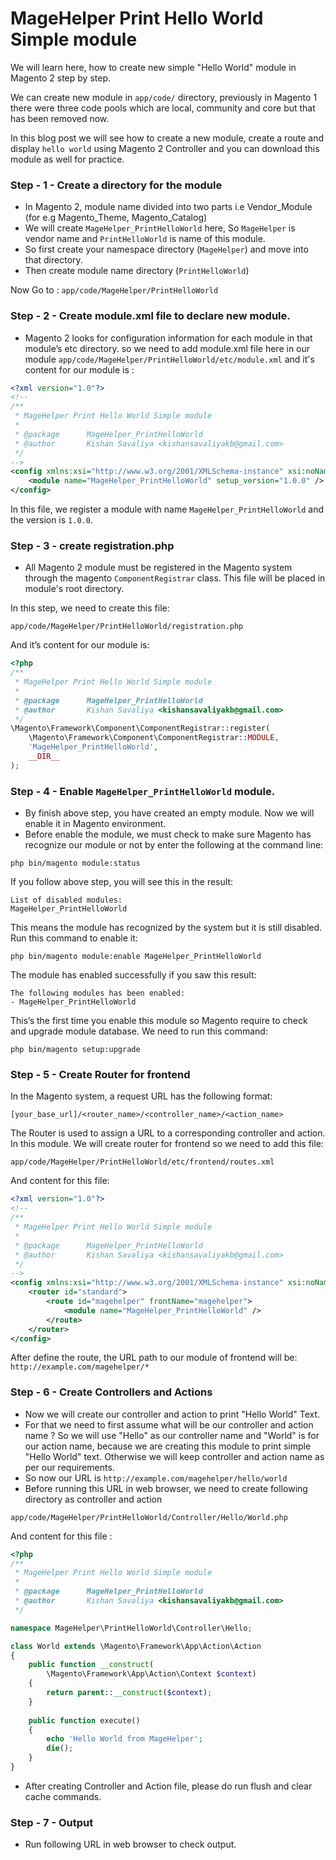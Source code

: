 # MageHelper Print Hello World Simple module

We will learn here, how to create new simple "Hello World" module in Magento 2 step by step.

We can create new module in `app/code/` directory, previously in Magento 1 there were three code pools which are local, community and core but that has been removed now.

In this blog post we will see how to create a new module, create a route and display `hello world` using Magento 2 Controller and you can download this module as well for practice.

### Step - 1 - Create a directory for the module

- In Magento 2, module name divided into two parts i.e Vendor_Module (for e.g Magento_Theme, Magento_Catalog)
- We will create `MageHelper_PrintHelloWorld` here, So `MageHelper` is vendor name and `PrintHelloWorld` is name of this module.
- So first create your namespace directory (`MageHelper`) and move into that directory.
- Then create module name directory (`PrintHelloWorld`)

Now Go to : `app/code/MageHelper/PrintHelloWorld`

### Step - 2 - Create module.xml file to declare new module.

- Magento 2 looks for configuration information for each module in that module’s etc directory. so we need to add module.xml file here in our module `app/code/MageHelper/PrintHelloWorld/etc/module.xml` and it's content for our module is :

~~~ xml
<?xml version="1.0"?>
<!--
/**
 * MageHelper Print Hello World Simple module
 *
 * @package      MageHelper_PrintHelloWorld
 * @author       Kishan Savaliya <kishansavaliyakb@gmail.com>
 */
-->
<config xmlns:xsi="http://www.w3.org/2001/XMLSchema-instance" xsi:noNamespaceSchemaLocation="urn:magento:framework:Module/etc/module.xsd">
	<module name="MageHelper_PrintHelloWorld" setup_version="1.0.0" />
</config>
~~~

In this file, we register a module with name `MageHelper_PrintHelloWorld` and the version is `1.0.0`.

### Step - 3 - create registration.php

- All Magento 2 module must be registered in the Magento system through the magento `ComponentRegistrar` class. This file will be placed in module's root directory.

In this step, we need to create this file:

~~~
app/code/MageHelper/PrintHelloWorld/registration.php
~~~

And it’s content for our module is:

~~~ php
<?php
/**
 * MageHelper Print Hello World Simple module
 *
 * @package      MageHelper_PrintHelloWorld
 * @author       Kishan Savaliya <kishansavaliyakb@gmail.com>
 */
\Magento\Framework\Component\ComponentRegistrar::register(
    \Magento\Framework\Component\ComponentRegistrar::MODULE,
    'MageHelper_PrintHelloWorld',
    __DIR__
);
~~~

### Step - 4 - Enable `MageHelper_PrintHelloWorld` module.

- By finish above step, you have created an empty module. Now we will enable it in Magento environment.
- Before enable the module, we must check to make sure Magento has recognize our module or not by enter the following at the command line:

~~~ 
php bin/magento module:status
~~~

If you follow above step, you will see this in the result:

~~~
List of disabled modules:
MageHelper_PrintHelloWorld
~~~

This means the module has recognized by the system but it is still disabled. Run this command to enable it:

~~~
php bin/magento module:enable MageHelper_PrintHelloWorld
~~~

The module has enabled successfully if you saw this result:

~~~
The following modules has been enabled:
- MageHelper_PrintHelloWorld
~~~

This’s the first time you enable this module so Magento require to check and upgrade module database. We need to run this command:

~~~
php bin/magento setup:upgrade
~~~

### Step - 5 - Create Router for frontend

In the Magento system, a request URL has the following format:

~~~
[your_base_url]/<router_name>/<controller_name>/<action_name>
~~~

The Router is used to assign a URL to a corresponding controller and action. In this module. We will create router for frontend so we need to add this file: 

~~~
app/code/MageHelper/PrintHelloWorld/etc/frontend/routes.xml
~~~

And content for this file:

~~~ xml
<?xml version="1.0"?>
<!--
/**
 * MageHelper Print Hello World Simple module
 *
 * @package      MageHelper_PrintHelloWorld
 * @author       Kishan Savaliya <kishansavaliyakb@gmail.com>
 */
-->
<config xmlns:xsi="http://www.w3.org/2001/XMLSchema-instance" xsi:noNamespaceSchemaLocation="urn:magento:framework:App/etc/routes.xsd">
    <router id="standard">
        <route id="magehelper" frontName="magehelper">
            <module name="MageHelper_PrintHelloWorld" />
        </route>
    </router>
</config>
~~~

After define the route, the URL path to our module of frontend will be: `http://example.com/magehelper/*`

### Step - 6 - Create Controllers and Actions

- Now we will create our controller and action to print "Hello World" Text.
- For that we need to first assume what will be our controller and action name ? So we will use "Hello" as our controller name and "World" is for our action name, because we are creating this module to print simple "Hello World" text. Otherwise we will keep controller and action name as per our requirements.
- So now our URL is `http://example.com/magehelper/hello/world`
- Before running this URL in web browser, we need to create following directory as controller and action

~~~
app/code/MageHelper/PrintHelloWorld/Controller/Hello/World.php 
~~~

And content for this file :

~~~ php
<?php
/**
 * MageHelper Print Hello World Simple module
 *
 * @package      MageHelper_PrintHelloWorld
 * @author       Kishan Savaliya <kishansavaliyakb@gmail.com>
 */

namespace MageHelper\PrintHelloWorld\Controller\Hello;

class World extends \Magento\Framework\App\Action\Action
{
    public function __construct(
        \Magento\Framework\App\Action\Context $context)
    {
        return parent::__construct($context);
    }
     
    public function execute()
    {
        echo 'Hello World from MageHelper';
        die();
    } 
}
~~~

- After creating Controller and Action file, please do run flush and clear cache commands.

### Step - 7 - Output

- Run following URL in web browser to check output.

